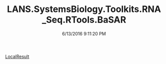 ﻿---
title: LANS.SystemsBiology.Toolkits.RNA_Seq.RTools.BaSAR
date: 6/13/2016 9:11:20 PM
---

[LocalResult](T-LANS.SystemsBiology.Toolkits.RNA_Seq.RTools.BaSAR.LocalResult.html)
